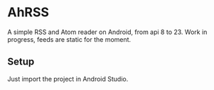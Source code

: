 # AhRSS
A simple RSS and Atom reader on Android, from api 8 to 23.
Work in progress, feeds are static for the moment.

## Setup
Just import the project in Android Studio.
